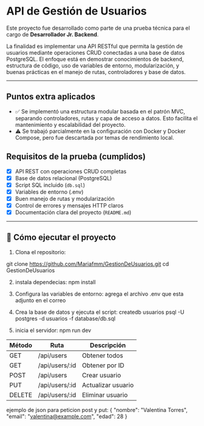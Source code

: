 # API de Gestión de Usuarios

Este proyecto fue desarrollado como parte de una prueba técnica para el cargo de **Desarrollador Jr. Backend**.

La finalidad es implementar una API RESTful que permita la gestión de usuarios mediante operaciones CRUD conectadas a una base de datos PostgreSQL. El enfoque está en demostrar conocimientos de backend, estructura de código, uso de variables de entorno, modularización, y buenas prácticas en el manejo de rutas, controladores y base de datos.

---

## Puntos extra aplicados

- ✅ Se implementó una estructura modular basada en el patrón MVC, separando controladores, rutas y capa de acceso a datos. Esto facilita el mantenimiento y escalabilidad del proyecto.
- ⚠️ Se trabajó parcialmente en la configuración con Docker y Docker Compose, pero fue descartada por temas de rendimiento local.


## Requisitos de la prueba (cumplidos)

- [x] API REST con operaciones CRUD completas
- [x] Base de datos relacional (PostgreSQL)
- [x] Script SQL incluido (`db.sql`)
- [x] Variables de entorno (.env)
- [x] Buen manejo de rutas y modularización
- [x] Control de errores y mensajes HTTP claros
- [x] Documentación clara del proyecto (`README.md`)

---

## 🔧 Cómo ejecutar el proyecto

1. Clona el repositorio:

git clone https://github.com/Mariafmm/GestionDeUsuarios.git
cd GestionDeUsuarios

2. instala dependecias:
npm install

3. Configura las variables de entorno:
agrega el archivo .env que esta adjunto en el correo

4. Crea la base de datos y ejecuta el script:
createdb usuarios
psql -U postgres -d usuarios -f database/db.sql

5. inicia el servidor:
npm run dev

| Método | Ruta             | Descripción        |
|--------|------------------|--------------------|
| GET    | /api/users       | Obtener todos      |
| GET    | /api/users/:id   | Obtener por ID     |
| POST   | /api/users       | Crear usuario      |
| PUT    | /api/users/:id   | Actualizar usuario |
| DELETE | /api/users/:id   | Eliminar usuario   |

ejemplo de json para peticion post y put:
{
  "nombre": "Valentina Torres",
  "email": "valentina@example.com",
  "edad": 28
}

